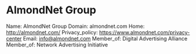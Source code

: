 
# AlmondNet Group

Name: AlmondNet Group
Domain: almondnet.com
Home: http://almondnet.com/
Privacy_policy: https://www.almondnet.com/privacy-center
Email: info@almondnet.com
Member_of: Digital Advertising Alliance
Member_of: Network Advertising Initiative
